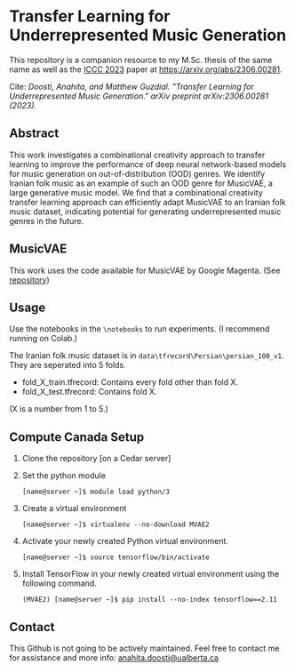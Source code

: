 # Transfer Learning for Underrepresented Music Generation
This repository is a companion resource to my M.Sc. thesis of the same name as well as the [ICCC 2023](https://computationalcreativity.net/iccc23/) paper at https://arxiv.org/abs/2306.00281. 

Cite: *Doosti, Anahita, and Matthew Guzdial. "Transfer Learning for Underrepresented Music Generation." arXiv preprint arXiv:2306.00281 (2023).*

## Abstract
This work investigates a combinational creativity approach to transfer learning to improve the performance of deep neural network-based models for music generation on out-of-distribution (OOD) genres. We identify Iranian folk music as an example of such an OOD genre for MusicVAE, a large generative music model. We find that a combinational creativity transfer learning approach can efficiently adapt MusicVAE to an Iranian folk music dataset, indicating potential for generating
underrepresented music genres in the future.

## MusicVAE
This work uses the code available for MusicVAE by Google Magenta. (See [repository](https://github.com/magenta/magenta))

## Usage
Use the notebooks in the `\notebooks` to run experiments. (I recommend running on Colab.)

The Iranian folk music dataset is in `data\tfrecord\Persian\persian_100_v1`. They are seperated into 5 folds.

- fold_X_train.tfrecord: Contains every fold other than fold X. 
- fold_X_test.tfrecord: Contains fold X.

(X is a number from 1 to 5.)

## Compute Canada Setup
1. Clone the repository [on a Cedar server]
2. Set the python module

   ```Shell
   [name@server ~]$ module load python/3
   ```
3. Create a virtual environment
  
   ```Shell
   [name@server ~]$ virtualenv --no-download MVAE2
   ```
4. Activate your newly created Python virtual environment.

   ```Shell
   [name@server ~]$ source tensorflow/bin/activate
   ```
5. Install TensorFlow in your newly created virtual environment using the following command.

   ```Shell
   (MVAE2) [name@server ~]$ pip install --no-index tensorflow==2.11
   ```
## Contact
This Github is not going to be actively maintained. Feel free to contact me for assistance and more info: anahita.doosti@ualberta.ca
